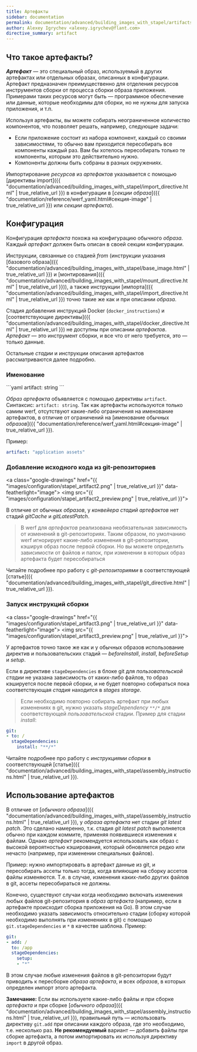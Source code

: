 ```yaml
---
title: Артефакты
sidebar: documentation
permalink: documentation/advanced/building_images_with_stapel/artifacts.html
author: Alexey Igrychev <alexey.igrychev@flant.com>
directive_summary: artifact
---
```


## Что такое артефакты?

***Артефакт*** — это специальный образ, используемый в других артефактах или отдельных образах, описанных в конфигурации. Артефакт предназначен преимущественно для отделения ресурсов инструментов сборки от процесса сборки образа приложения. Примерами таких ресурсов могут быть — программное обеспечение или данные, которые необходимы для сборки, но не нужны для запуска приложения, и т.п.

Используя артефакты, вы можете собирать неограниченное количество компонентов, что позволяет решать, например, следующие задачи:
- Если приложение состоит из набора компонент, каждый со своими зависимостями, то обычно вам приходится пересобирать все компоненты каждый раз. Вам бы хотелось пересобирать только те компоненты, которым это действительно нужно.
- Компоненты должны быть собраны в разных окружениях.

Импортирование _ресурсов_ из _артефактов_ указывается с помощью [директивы import]({{ "documentation/advanced/building_images_with_stapel/import_directive.html" | true_relative_url }}) в конфигурации в [_секции образа_]({{ "documentation/reference/werf_yaml.html#секция-image" | true_relative_url }}) или _секции артефакта_).

## Конфигурация

Конфигурация _артефакта_ похожа на конфигурацию обычного _образа_. Каждый _артефакт_ должен быть описан в своей секции конфигурации.

Инструкции, связанные со стадией _from_ (инструкции указания [базового образа]({{ "documentation/advanced/building_images_with_stapel/base_image.html" | true_relative_url }}) и [монтирования]({{ "documentation/advanced/building_images_with_stapel/mount_directive.html" | true_relative_url }})), а также инструкции [импорта]({{ "documentation/advanced/building_images_with_stapel/import_directive.html" | true_relative_url }}) точно такие же как и при описании _образа_.

Стадия добавления инструкций Docker (`docker_instructions`) и [соответствующие директивы]({{ "documentation/advanced/building_images_with_stapel/docker_directive.html" | true_relative_url }}) не доступны при описании _артефактов_. _Артефакт_ — это инструмент сборки, и все что от него требуется, это — только данные.

Остальные _стадии_ и инструкции описания артефактов рассматриваются далее подробно.

### Именование

<div class="summary" markdown="1">
```yaml
artifact: string
```
</div>

_Образ артефакта_ объявляется с помощью директивы `artifact`. Синтаксис: `artifact: string`. Так как артефакты используются только самим werf, отсутствуют какие-либо ограничения на именование артефактов, в отличие от ограничений на [именование обычных _образов_]({{ "documentation/reference/werf_yaml.html#секция-image" | true_relative_url }}).

Пример:
```yaml
artifact: "application assets"
```

### Добавление исходного кода из git-репозиториев

<div class="summary">

<a class="google-drawings" href="{{ "images/configuration/stapel_artifact2.png" | true_relative_url }}" data-featherlight="image">
  <img src="{{ "images/configuration/stapel_artifact2_preview.png" | true_relative_url }}">
</a>

</div>

В отличие от обычных _образов_, у _конвейера стадий артефактов_ нет стадий _gitCache_ и _gitLatestPatch_.

> В werf для _артефактов_ реализована необязательная зависимость от изменений в git-репозиториях. Таким образом, по умолчанию werf игнорирует какие-либо изменения в git-репозитории, кэшируя образ после первой сборки. Но вы можете определить зависимости от файлов и папок, при изменении в которых образ артефакта будет пересобираться

Читайте подробнее про работу с _git-репозиториями_ в соответствующей [статье]({{ "documentation/advanced/building_images_with_stapel/git_directive.html" | true_relative_url }}).

### Запуск инструкций сборки

<div class="summary">

<a class="google-drawings" href="{{ "images/configuration/stapel_artifact3.png" | true_relative_url }}" data-featherlight="image">
  <img src="{{ "images/configuration/stapel_artifact3_preview.png" | true_relative_url }}">
</a>

</div>

У артефактов точно такое же как и у обычных образов использование директив и пользовательских стадий — _beforeInstall_, _install_, _beforeSetup_ и _setup_.

Если в директиве `stageDependencies` в блоке git для _пользовательской стадии_ не указана зависимость от каких-либо файлов, то образ кэшируется после первой сборки, и не будет повторно собираться пока соответствующая _стадия_ находится в _stages storage_.

> Если необходимо повторно собирать артефакт при любых изменениях в git, нужно указать _stageDependency_ `**/*` для соответствующей _пользовательской_ стадии. Пример для стадии _install_:
```yaml
git:
- to: /
  stageDependencies:
    install: "**/*"
```

Читайте подробнее про работу с _инструкциями сборки_ в соответствующей [статье]({{ "documentation/advanced/building_images_with_stapel/assembly_instructions.html" | true_relative_url }}).

## Использование артефактов

В отличие от [*обычного образа*]({{ "documentation/advanced/building_images_with_stapel/assembly_instructions.html" | true_relative_url }}), у *образа артефакта* нет стадии _git latest patch_. Это сделано намеренно, т.к. стадия _git latest patch_ выполняется обычно при каждом коммите, применяя появившиеся изменения к файлам. Однако *артефакт* рекомендуется использовать как образ с высокой вероятностью кэширования, который обновляется редко или нечасто (например, при изменении специальных файлов).

Пример: нужно импортировать в артефакт данные из git, и пересобирать ассеты только тогда, когда влияющие на сборку ассетов файлы изменяются. Т.е. в случае, изменения каких-либо других файлов в git, ассеты пересобираться не должны.

Конечно, существуют случаи когда необходимо включать изменения любых файлов git-репозитория в _образ артефакта_ (например, если в артефакте происходит сборка приложения на Go). В этом случае необходимо указать зависимость относительно стадии (сборку которой необходимо выполнять при изменениях в git) с помощью `git.stageDependencies` и `*` в качестве шаблона. Пример:

```yaml
git:
- add: /
  to: /app
  stageDependencies:
    setup:
    - "*"
```

В этом случае любые изменения файлов в git-репозитории будут приводить к пересборке _образа артефакта_, и всех _образов_, в которых определен импорт этого артефакта.

**Замечание:** Если вы используете какие-либо файлы и при сборке _артефакта_ и при сборке [*обычного образа*]({{ "documentation/advanced/building_images_with_stapel/assembly_instructions.html" | true_relative_url }}), правильный путь — использовать директиву `git.add` при описании каждого образа, где это необходимо, т.е. несколько раз. **Не рекомендуемый** вариант — добавить файлы при сборке артефакта, а потом импортировать их используя директиву `import` в другой образ.
